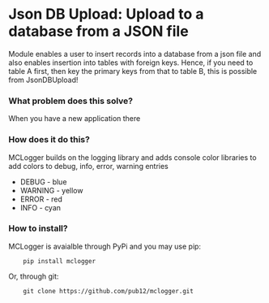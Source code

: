 # Json DB Upload: Upload to a database from a JSON file

Module enables a user to insert records into a database from a json file and also enables insertion into tables with foreign keys.  Hence, if you need to table A first, then key the primary keys from that to table B, this is possible from JsonDBUpload!


### What problem does this solve?
When you have a new application there 

### How does it do this?
MCLogger builds on the logging library and adds console color libraries to add colors to debug, info, error, warning entries

* DEBUG - blue
* WARNING - yellow
* ERROR - red
* INFO - cyan

### How to install?
MCLogger is avaialble through PyPi and you may use pip:

```
	pip install mclogger
```

Or, through git:
```
	git clone https://github.com/pub12/mclogger.git
```


